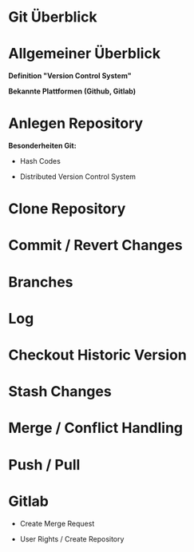 Git Überblick
==========

Allgemeiner Überblick
=========

**Definition "Version Control System"**


**Bekannte Plattformen (Github, Gitlab)**


Anlegen Repository
=========

**Besonderheiten Git:**

* Hash Codes

* Distributed Version Control System

Clone Repository
=========

Commit / Revert Changes
=========

Branches
=========

Log
=========

Checkout Historic Version
=========

Stash Changes
=========

Merge / Conflict Handling
=========

Push / Pull
=========

Gitlab
=========
* Create Merge Request

* User Rights / Create Repository

